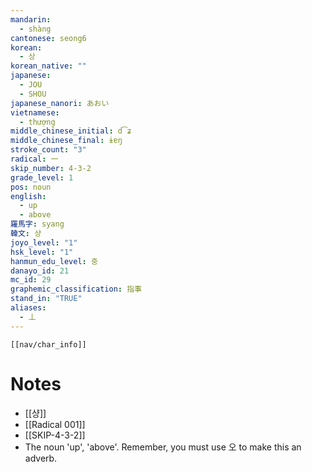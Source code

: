 ```yaml
---
mandarin:
  - shàng
cantonese: seong6
korean:
  - 상
korean_native: ""
japanese:
  - JOU
  - SHOU
japanese_nanori: あおい
vietnamese:
  - thượng
middle_chinese_initial: d͡ʑ
middle_chinese_final: ɨɐŋ
stroke_count: "3"
radical: 一
skip_number: 4-3-2
grade_level: 1
pos: noun
english:
  - up
  - above
羅馬字: syang
韓文: 샹
joyo_level: "1"
hsk_level: "1"
hanmun_edu_level: 중
danayo_id: 21
mc_id: 29
graphemic_classification: 指事
stand_in: "TRUE"
aliases:
  - 丄
---
```

```meta-bind-embed
[[nav/char_info]]
```
# Notes
- [[샹]]
- [[Radical 001]]
- [[SKIP-4-3-2]]
- The noun 'up', 'above'.  Remember, you must use 오 to make this an adverb.